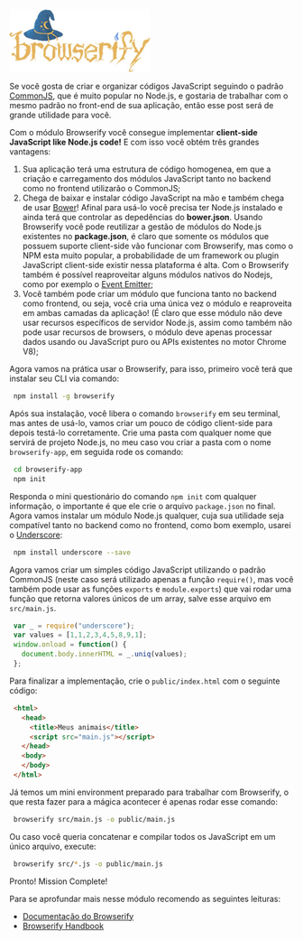 [![Browserify](../images/browserify.jpg "Browserify")](http://browserify.org/ "Browserify")

Se você gosta de criar e organizar códigos JavaScript seguindo o padrão [CommonJS](http://wiki.commonjs.org), que é muito popular no Node.js, e gostaria de trabalhar com o mesmo padrão no front-end de sua aplicação, então esse post será de grande utilidade para você.

Com o módulo Browserify você consegue implementar **client-side JavaScript like Node.js code!** E com isso você obtém três grandes vantagens:

1.  Sua aplicação terá uma estrutura de código homogenea, em que a criação e carregamento dos módulos JavaScript tanto no backend como no frontend utilizarão o CommonJS;
2.  Chega de baixar e instalar código JavaScript na mão e também chega de usar [Bower](http://bower.io)! Afinal para usá-lo você precisa ter Node.js instalado e ainda terá que controlar as depedências do **bower.json**. Usando Browserify você pode reutilizar a gestão de módulos do Node.js existentes no **package.json**, é claro que somente os módulos que possuem suporte client-side vão funcionar com Browserify, mas como o NPM esta muito popular, a probabilidade de um framework ou plugin JavaScript client-side existir nessa plataforma é alta. Com o Browserify também é possível reaproveitar alguns módulos nativos do Nodejs, como por exemplo o [Event Emitter](http://nodejs.org/api/events.html "Event Emitter");
3.  Você também pode criar um módulo que funciona tanto no backend como frontend, ou seja, você cria uma única vez o módulo e reaproveita em ambas camadas da aplicação! (É claro que esse módulo não deve usar recursos específicos de servidor Node.js, assim como também não pode usar recursos de browsers, o módulo deve apenas processar dados usando ou JavaScript puro ou APIs existentes no motor Chrome V8);

Agora vamos na prática usar o Browserify, para isso, primeiro você terá que instalar seu CLI via comando:

``` bash
 npm install -g browserify
``` 

Após sua instalação, você libera o comando `browserify` em seu terminal, mas antes de usá-lo, vamos criar um pouco de código client-side para depois testá-lo corretamente.
Crie uma pasta com qualquer nome que servirá de projeto Node.js, no meu caso vou criar a pasta com o nome `browserify-app`, em seguida rode os comando:

``` bash
 cd browserify-app
 npm init
``` 

Responda o mini questionário do comando `npm init` com qualquer informação, o importante é que ele crie o arquivo `package.json` no final.
Agora vamos instalar um módulo Node.js qualquer, cuja sua utilidade seja compatível tanto no backend como no frontend, como bom exemplo, usarei o [Underscore](http://underscorejs.org):

``` bash
 npm install underscore --save
``` 

Agora vamos criar um simples código JavaScript utilizando o padrão CommonJS (neste caso será utilizado apenas a função `require()`, mas você também pode usar as funções `exports` e `module.exports`) que vai rodar uma função que retorna valores únicos de um array, salve esse arquivo em `src/main.js`.

``` javascript
 var _ = require("underscore");
 var values = [1,1,2,3,4,5,8,9,1];
 window.onload = function() {
   document.body.innerHTML = _.uniq(values);
 };
``` 

Para finalizar a implementação, crie o `public/index.html` com o seguinte código:

``` html
 <html>
   <head>
     <title>Meus animais</title>
     <script src="main.js"></script>
   </head>
   <body>
   </body>
 </html>
``` 

Já temos um mini environment preparado para trabalhar com Browserify, o que resta fazer para a mágica acontecer é apenas rodar esse comando:

``` bash
 browserify src/main.js -o public/main.js
``` 

Ou caso você queria concatenar e compilar todos os JavaScript em um único arquivo, execute:

``` bash
 browserify src/*.js -o public/main.js
``` 

Pronto! Mission Complete!

Para se aprofundar mais nesse módulo recomendo as seguintes leituras:

*   [Documentação do Browserify](https://github.com/substack/node-browserify#usage)
*   [Browserify Handbook](https://github.com/substack/browserify-handbook)
